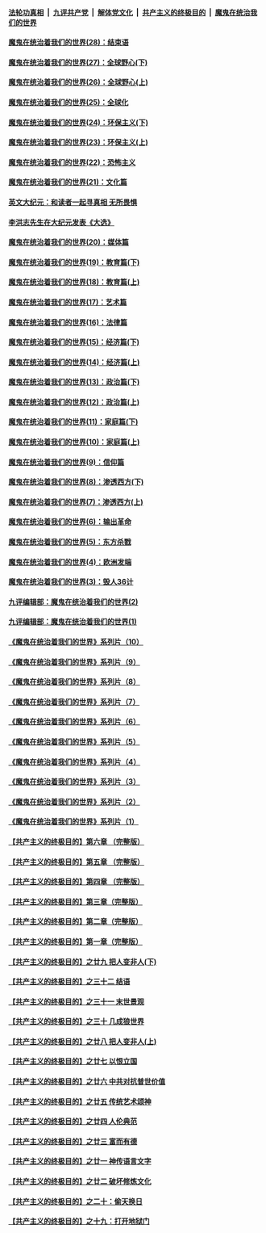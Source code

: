 ####  [法轮功真相](../../../../basic/blob/master/README.md?t=04071902) &nbsp;|&nbsp; [九评共产党](../../../../9ping.md/blob/master/README.md?t=04071902) &nbsp;|&nbsp; [解体党文化](../../../../jtdwh.md/blob/master/README.md?t=04071902)  &nbsp;|&nbsp; [共产主义的终极目的](../../../../gczydzjmd.md/blob/master/README.md?t=04071902) &nbsp;|&nbsp; [魔鬼在统治我们的世界](../../../../mgztzwmdsj.md/blob/master/README.md?t=04071902) 

#### [魔鬼在统治着我们的世界(28)：结束语](../pages/nsc422/n10936246.md?t=04071902) 

#### [魔鬼在统治着我们的世界(27)：全球野心(下)](../pages/nsc422/n10928319.md?t=04071902) 

#### [魔鬼在统治着我们的世界(26)：全球野心(上)](../pages/nsc422/n10900318.md?t=04071902) 

#### [魔鬼在统治着我们的世界(25)：全球化](../pages/nsc422/n10788205.md?t=04071902) 

#### [魔鬼在统治着我们的世界(24)：环保主义(下)](../pages/nsc422/n10695307.md?t=04071902) 

#### [魔鬼在统治着我们的世界(23)：环保主义(上)](../pages/nsc422/n10688613.md?t=04071902) 

#### [魔鬼在统治着我们的世界(22)：恐怖主义](../pages/nsc422/n10614727.md?t=04071902) 

#### [魔鬼在统治着我们的世界(21)：文化篇](../pages/nsc422/n10597706.md?t=04071902) 

#### [英文大纪元：和读者一起寻真相 无所畏惧](../pages/nsc422/n12542027.md?t=04071902) 

#### [李洪志先生在大纪元发表《大选》](../pages/nsc422/n12534746.md?t=04071902) 

#### [魔鬼在统治着我们的世界(20)：媒体篇](../pages/nsc422/n10586579.md?t=04071902) 

#### [魔鬼在统治着我们的世界(19)：教育篇(下)](../pages/nsc422/n10564808.md?t=04071902) 

#### [魔鬼在统治着我们的世界(18)：教育篇(上)](../pages/nsc422/n10526970.md?t=04071902) 

#### [魔鬼在统治着我们的世界(17)：艺术篇](../pages/nsc422/n10499093.md?t=04071902) 

#### [魔鬼在统治着我们的世界(16)：法律篇](../pages/nsc422/n10485969.md?t=04071902) 

#### [魔鬼在统治着我们的世界(15)：经济篇(下)](../pages/nsc422/n10469975.md?t=04071902) 

#### [魔鬼在统治着我们的世界(14)：经济篇(上)](../pages/nsc422/n10457370.md?t=04071902) 

#### [魔鬼在统治着我们的世界(13)：政治篇(下)](../pages/nsc422/n10448270.md?t=04071902) 

#### [魔鬼在统治着我们的世界(12)：政治篇(上)](../pages/nsc422/n10444576.md?t=04071902) 

#### [魔鬼在统治着我们的世界(11)：家庭篇(下)](../pages/nsc422/n10440961.md?t=04071902) 

#### [魔鬼在统治着我们的世界(10)：家庭篇(上)](../pages/nsc422/n10435448.md?t=04071902) 

#### [魔鬼在统治着我们的世界(9)：信仰篇](../pages/nsc422/n10432159.md?t=04071902) 

#### [魔鬼在统治着我们的世界(8)：渗透西方(下)](../pages/nsc422/n10429603.md?t=04071902) 

#### [魔鬼在统治着我们的世界(7)：渗透西方(上)](../pages/nsc422/n10426013.md?t=04071902) 

#### [魔鬼在统治着我们的世界(6)：输出革命](../pages/nsc422/n10421536.md?t=04071902) 

#### [魔鬼在统治着我们的世界(5)：东方杀戮](../pages/nsc422/n10417707.md?t=04071902) 

#### [魔鬼在统治着我们的世界(4)：欧洲发端](../pages/nsc422/n10414890.md?t=04071902) 

#### [魔鬼在统治着我们的世界(3)：毁人36计](../pages/nsc422/n10411583.md?t=04071902) 

#### [九评编辑部：魔鬼在统治着我们的世界(2)](../pages/nsc422/n10410036.md?t=04071902) 

#### [九评编辑部：魔鬼在统治着我们的世界(1)](../pages/nsc422/n10406825.md?t=04071902) 

#### [《魔鬼在统治着我们的世界》系列片（10）](../pages/nsc422/n12292670.md?t=04071902) 

#### [《魔鬼在统治着我们的世界》系列片（9）](../pages/nsc422/n12290859.md?t=04071902) 

#### [《魔鬼在统治着我们的世界》系列片（8）](../pages/nsc422/n12287445.md?t=04071902) 

#### [《魔鬼在统治着我们的世界》系列片（7）](../pages/nsc422/n12283425.md?t=04071902) 

#### [《魔鬼在统治着我们的世界》系列片（6）](../pages/nsc422/n12282314.md?t=04071902) 

#### [《魔鬼在统治着我们的世界》系列片（5）](../pages/nsc422/n12281419.md?t=04071902) 

#### [《魔鬼在统治着我们的世界》系列片（4）](../pages/nsc422/n12274024.md?t=04071902) 

#### [《魔鬼在统治着我们的世界》系列片（3）](../pages/nsc422/n12271322.md?t=04071902) 

#### [《魔鬼在统治着我们的世界》系列片（2）](../pages/nsc422/n12269049.md?t=04071902) 

#### [《魔鬼在统治着我们的世界》系列片（1）](../pages/nsc422/n12267575.md?t=04071902) 

#### [【共产主义的终极目的】第六章 （完整版）](../pages/nsc422/n11428913.md?t=04071902) 

#### [【共产主义的终极目的】第五章 （完整版）](../pages/nsc422/n11428912.md?t=04071902) 

#### [【共产主义的终极目的】第四章 （完整版）](../pages/nsc422/n11428907.md?t=04071902) 

#### [【共产主义的终极目的】第三章（完整版）](../pages/nsc422/n11428848.md?t=04071902) 

#### [【共产主义的终极目的】第二章（完整版）](../pages/nsc422/n11428831.md?t=04071902) 

#### [【共产主义的终极目的】第一章（完整版）](../pages/nsc422/n11417651.md?t=04071902) 

#### [【共产主义的终极目的】之廿九 把人变非人(下)](../pages/nsc422/n11344140.md?t=04071902) 

#### [【共产主义的终极目的】之三十二 结语](../pages/nsc422/n11360535.md?t=04071902) 

#### [【共产主义的终极目的】之三十一 末世景观](../pages/nsc422/n11351129.md?t=04071902) 

#### [【共产主义的终极目的】之三十 几成狼世界](../pages/nsc422/n11348280.md?t=04071902) 

#### [【共产主义的终极目的】之廿八 把人变非人(上)](../pages/nsc422/n11340492.md?t=04071902) 

#### [【共产主义的终极目的】之廿七 以恨立国](../pages/nsc422/n11336944.md?t=04071902) 

#### [【共产主义的终极目的】之廿六 中共对抗普世价值](../pages/nsc422/n11324785.md?t=04071902) 

#### [【共产主义的终极目的】之廿五 传统艺术颂神](../pages/nsc422/n11296396.md?t=04071902) 

#### [【共产主义的终极目的】之廿四 人伦典范](../pages/nsc422/n11296397.md?t=04071902) 

#### [【共产主义的终极目的】之廿三 富而有德](../pages/nsc422/n11283598.md?t=04071902) 

#### [【共产主义的终极目的】之廿一 神传语言文字](../pages/nsc422/n11263265.md?t=04071902) 

#### [【共产主义的终极目的】之廿二 破坏修炼文化](../pages/nsc422/n11245728.md?t=04071902) 

#### [【共产主义的终极目的】之二十：偷天换日](../pages/nsc422/n11238846.md?t=04071902) 

#### [【共产主义的终极目的】之十九：打开地狱门](../pages/nsc422/n11206376.md?t=04071902) 

